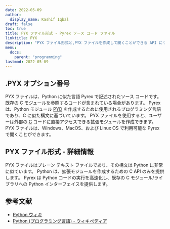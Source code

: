 ```yaml
---
date: 2022-05-09
author:
  display_name: Kashif Iqbal
draft: false
toc: true
title: PYX ファイル形式 - Pyrex ソース コード ファイル
linktitle: PYX
description: "PYX ファイル形式と,PYX ファイルを作成して開くことができる API について学びます。"
menu:
  docs:
    parent: "programming"
lastmod: 2022-05-09
---
```


## .PYX オプション番号

PYX ファイルは、Python に似た言語 Pyrex で記述されたソース コードです。既存の C モジュールを参照するコードが含まれている場合があります。 Pyrex は、Python モジュール [PYD](/programming/pyd/) を作成するために使用されるプログラミング言語であり、C に似た構文に基づいています。 PYX ファイルを使用すると、ユーザーは外部の [C](/programming/c/) コードに直接アクセスできる拡張モジュールを作成できます。
PYX ファイルは、Windows、MacOS、および Linux OS で利用可能な Pyrex で開くことができます。

## PYX ファイル形式 - 詳細情報

PYX ファイルはプレーン テキスト ファイルであり、その構文は Python に非常に似ています。 Python は、拡張モジュールを作成するための C API のみを提供します。 Pyrex は Python コードの実行を高速化し、既存の C モジュール/ライブラリへの Python インターフェイスを提供します。

## 参考文献

* [Python ウィキ](https://wiki.python.org/moin/Pyrex)
* [Python (プログラミング言語) - ウィキペディア](https://en.wikipedia.org/wiki/Python_(programming_language))

